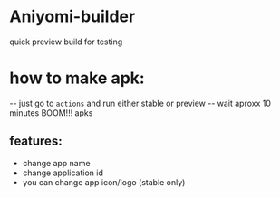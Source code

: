 # Aniyomi-builder
quick preview build for testing


# how to make apk:

-- just go to `actions` and run either stable or preview -- wait aproxx 10 minutes BOOM!!! apks

## features:
- change app name
- change application id
- you can change app icon/logo (stable only)